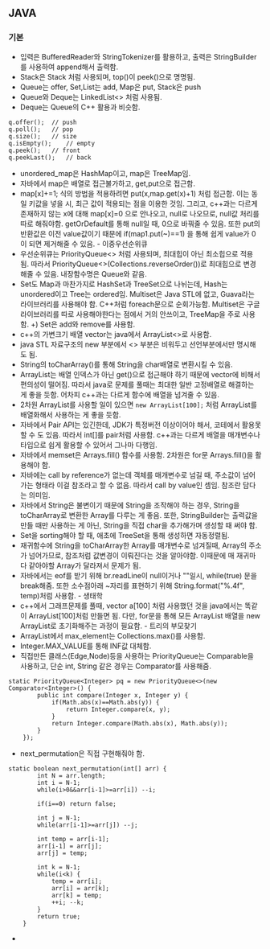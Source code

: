 ## JAVA

### 기본
- 입력은 BufferedReader와 StringTokenizer를 활용하고,
출력은 StringBuilder를 사용하여 append해서 출력함.
- Stack은 Stack<Integer> 처럼 사용되며, top()이 peek()으로
명명됨.
- Queue는 offer, Set,List는 add, Map은 put, Stack은 push
- Queue와 Deque는 LinkedList<> 처럼 사용됨.
- Deque는 Queue의 C++ 활용과 비슷함.

````
q.offer();	// push
q.poll();	// pop
q.size();	// size
q.isEmpty();	// empty
q.peek();	// front
q.peekLast();	// back
````

- unordered_map은 HashMap이고, map은 TreeMap임.  
- 자바에서 map은 배열로 접근불가하고, get,put으로 접근함.
- map[x]+=1; 식의 방법을 적용하려면 put(x,map.get(x)+1) 처럼 접근함. 이는 동일 키값을 넣을 시, 최근 값이 적용되는 점을 이용한 것임.
그리고, c++과는 다르게 존재하지 않는 x에 대해 map[x]=0 으로 안나오고, null로 나오므로, null값 처리를 따로 해줘야함. getOrDefault를 통해 null일 때, 0으로 바꿔줄 수 있음. 또한 put의 반환값은 이전 value값이기 때문에 if(map1.put(~)==1) 을 통해 쉽게 value가 0이 되면 제거해줄 수 있음. - 이중우선순위큐
- 우선순위큐는 PriorityQueue<> 처럼 사용되며, 최대힙이 아닌 최소힙으로 적용됨. 따라서 PriorityQueue<>(Collections.reverseOrder())로 최대힙으로 변경해줄 수 있음. 내장함수명은 Queue와 같음.
- Set도 Map과 마찬가지로 HashSet과 TreeSet으로 나뉘는데, Hash는  unordered이고 Tree는 ordered임. Multiset은 Java STL에 없고, Guava라는 라이브러리를 사용해야 함. C++처럼 foreach문으로 순회가능함. Multiset은 구글 라이브러리를 따로 사용해야한다는 점에서 거의 안쓰이고, TreeMap을 주로 사용함.
+) Set은 add와 remove를 사용함.
- c++의 가변크기 배열 vector는 java에서 ArrayList<>로 사용함. 
- java STL 자료구조의 new 부분에서 <> 부분은 비워두고 선언부분에서만 명시해도 됨.
- String의 toCharArray()를 통해 String을 char배열로
변환시킬 수 있음.
- ArrayList는 배열 인덱스가 아닌 get()으로 접근해야 하기 때문에 vector에 비해서 편의성이 떨어짐. 따라서 java로 문제를 풀때는 최대한 일반 고정배열로 해결하는 게 좋을 듯함. 어차피 c++과는 다르게 함수에 배열을 넘겨줄 수 있음.
- 2차원 ArrayList를 사용할 일이 있으면 `new ArrayList[100];` 처럼 ArrayList를 배열화해서 사용하는 게 좋을 듯함.
- 자바에서 Pair API는 있긴한데, JDK가 특정버전 이상이어야 해서, 코테에서 활용못할 수 도 있음. 따라서 int[]를 pair처럼 사용함. c++과는 다르게 배열을 매개변수나 타입으로 쉽게 활용할 수 있어서 그나마 다행임.
- 자바에서 memset은 Arrays.fill() 함수를 사용함. 2차원은 for문 Arrays.fill()을 활용해야 함.
- 자바에는 call by reference가 없는데 객체를 매개변수로 넘길 때, 주소값이 넘어가는 형태라 이걸 참조라고 할 수 없음. 따라서 call by value인 셈임. 참조란 담다는 의미임.
- 자바에서 String은 불변이기 때문에 String을 조작해야 하는 경우, String을 toCharArray로 변환한 Array를 다루는 게 좋음. 또한, StringBuilder는 출력값을 만들 때만 사용하는 게 아닌, String을 직접 char을 추가해가며 생성할 때 써야 함.
- Set을 sorting해야 할 때, 애초에 TreeSet을 통해 생성하면 자동정렬됨.
- 재귀함수에 String을 toCharArray한 Array를 매개변수로 넘겨질때, Array의 주소가 넘어가므로, 참조처럼 값변경이 이뤄진다는 것을 알아야함. 이때문에 매 재귀마다 같아야할 Array가 달라져서 문제가 됨.
- 자바에서는 eof를 받기 위해 br.readLine이 null이거나 ""일시, while(true) 문을 break해줌. 또한 소수점아래 ~자리를 표현하기 위해 String.format("%.4f", temp)처럼 사용함. - 생태학
- c++에서 그래프문제를 풀때, vector<int> a[100] 처럼 사용했던 것을 java에서는 똑같이 ArrayList[100]처럼 만들면 됨. 다만, for문을 통해 모든 ArrayList 배열을 new ArrayList로 초기화해주는 과정이 필요함. - 트리의 부모찾기
- ArrayList에서 max_element는 Collections.max()를 사용함.
- Integer.MAX_VALUE를 통해 INF값 대체함.
- 직접만든 클래스(Edge,Node)등을 사용하는 PriorityQueue는 Comparable을 사용하고, 단순 int, String 같은 경우는 Comparator를 사용해줌.

```
static PriorityQueue<Integer> pq = new PriorityQueue<>(new Comparator<Integer>() {
		public int compare(Integer x, Integer y) {
			if(Math.abs(x)==Math.abs(y)) {
				return Integer.compare(x, y);
			}
			return Integer.compare(Math.abs(x), Math.abs(y)); 
		}
	});
```

- next_permutation은 직접 구현해줘야 함.

```
static boolean next_permutation(int[] arr) {
		int N = arr.length;
		int i = N-1;
		while(i>0&&arr[i-1]>=arr[i]) --i;
		
		if(i==0) return false;
		
		int j = N-1;
		while(arr[i-1]>=arr[j]) --j;
		
		int temp = arr[i-1];
		arr[i-1] = arr[j];
		arr[j] = temp;
		
		int k = N-1;
		while(i<k) {
			temp = arr[i];
			arr[i] = arr[k];
			arr[k] = temp;
			++i; --k;
		}
		return true;
	}
```

- 
